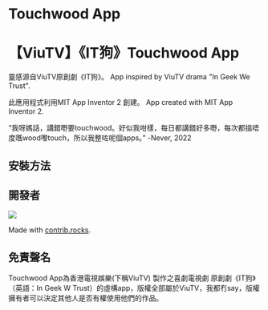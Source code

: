 # Touchwood App
【ViuTV】《IT狗》Touchwood App
===============
靈感源自ViuTV原創劇《IT狗》。 App inspired by ViuTV drama "In Geek We Trust". 

此應用程式利用MIT App Inventor 2 創建。 App created with MIT App Inventor 2. 

“我呀媽話，講錯嘢要touchwood。好似我咁樣，每日都講錯好多嘢，每次都搵唔度嚿wood嚟touch，所以我整咗呢個apps。”  -Never, 2022

安裝方法
-------


開發者
-----
<a href="https://github.com/phpercyho/touchwood_app/graphs/contributors">
  <img src="https://contrib.rocks/image?repo=phpercyho/touchwood_app" />
</a>

Made with [contrib.rocks](https://contrib.rocks).

免責聲名
-------
Touchwood App為香港電視娛樂(下稱ViuTV) 製作之喜劇電視劇 原創劇《IT狗》（英語：In Geek W Trust）的虛構app，版權全部屬於ViuTV，我都冇say，版權擁有者可以決定其他人是否有權使用他們的作品。